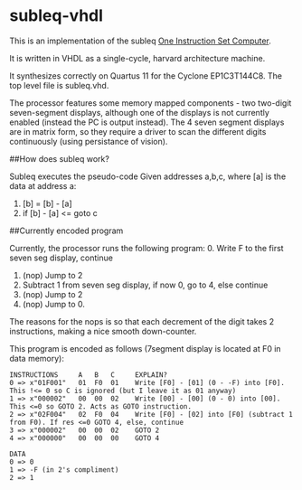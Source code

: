# subleq-vhdl

This is an implementation of the subleq [One Instruction Set Computer](https://en.wikipedia.org/wiki/One_instruction_set_computer).

It is written in VHDL as a single-cycle, harvard architecture machine.

It synthesizes correctly on Quartus 11 for the Cyclone EP1C3T144C8. The top level file is subleq.vhd.

The processor features some memory mapped components - two two-digit seven-segment displays, although one of the displays is not currently enabled (instead the PC is output instead).
The 4 seven segment displays are in matrix form, so they require a driver to scan the different digits continuously (using persistance of vision).

##How does subleq work?

Subleq executes the pseudo-code
Given addresses a,b,c, where [a] is the data at address a:
 1. [b] = [b] - [a]
 2. if [b] - [a] <= goto c 

##Currently encoded program

Currently, the processor runs the following program:
 0. Write F to the first seven seg display, continue
 1. (nop) Jump to 2
 2. Subtract 1 from seven seg display, if now 0, go to 4, else continue
 3. (nop) Jump to 2
 4. (nop) Jump to 0.

The reasons for the nops is so that each decrement of the digit takes 2 instructions, making a nice smooth down-counter.


This program is encoded as follows (7segment display is located at F0 in data memory):
```
INSTRUCTIONS     A   B   C     EXPLAIN?
0 => x"01F001"   01  F0  01    Write [F0] - [01] (0 - -F) into [F0]. This !<= 0 so C is ignored (but I leave it as 01 anyway)
1 => x"000002"   00  00  02    Write [00] - [00] (0 - 0) into [00]. This <=0 so GOTO 2. Acts as GOTO instruction.
2 => x"02F004"   02  F0  04    Write [F0] - [02] into [F0] (subtract 1 from F0). If res <=0 GOTO 4, else, continue
3 => x"000002"   00  00  02    GOTO 2
4 => x"000000"   00  00  00    GOTO 4
```

```
DATA
0 => 0
1 => -F (in 2's compliment)
2 => 1
```
